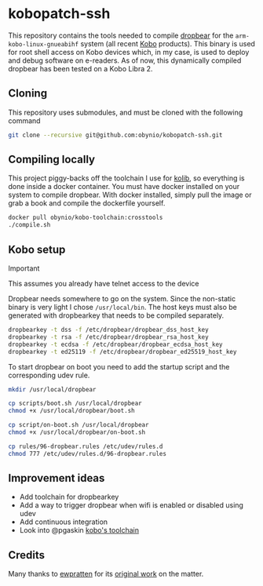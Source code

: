 # kobopatch-ssh

This repository contains the tools needed to compile [dropbear](https://matt.ucc.asn.au/dropbear/dropbear.html) for the `arm-kobo-linux-gnueabihf` system (all recent [Kobo](https://www.kobo.com/) products). This binary is used for root shell access on Kobo devices which, in my case, is used to deploy and debug software on e-readers. As of now, this dynamically compiled dropbear has been tested on a Kobo Libra 2.

## Cloning

This repository uses submodules, and must be cloned with the following command

```sh
git clone --recursive git@github.com:obynio/kobopatch-ssh.git
```

## Compiling locally

This project piggy-backs off the toolchain I use for [kolib](https://github.com/Ewpratten/kolib), so everything is done inside a docker container. You must have docker installed on your system to compile dropbear. With docker installed, simply pull the image or grab a book and compile the dockerfile yourself.

```sh
docker pull obynio/kobo-toolchain:crosstools
./compile.sh
```

## Kobo setup

> [!IMPORTANT]  
> This assumes you already have telnet access to the device

Dropbear needs somewhere to go on the system. Since the non-static binary is very light I chose `/usr/local/bin`. The host keys must also be generated with dropbearkey that needs to be compiled separately.

```sh
dropbearkey -t dss -f /etc/dropbear/dropbear_dss_host_key
dropbearkey -t rsa -f /etc/dropbear/dropbear_rsa_host_key
dropbearkey -t ecdsa -f /etc/dropbear/dropbear_ecdsa_host_key
dropbearkey -t ed25119 -f /etc/dropbear/dropbear_ed25519_host_key
```

To start dropbear on boot you need to add the startup script and the corresponding udev rule.

```sh
mkdir /usr/local/dropbear

cp scripts/boot.sh /usr/local/dropbear
chmod +x /usr/local/dropbear/boot.sh

cp script/on-boot.sh /usr/local/dropbear
chmod +x /usr/local/dropbear/on-boot.sh

cp rules/96-dropbear.rules /etc/udev/rules.d
chmod 777 /etc/udev/rules.d/96-dropbear.rules
```

## Improvement ideas

* Add toolchain for dropbearkey
* Add a way to trigger dropbear when wifi is enabled or disabled using udev
* Add continuous integration
* Look into @pgaskin [kobo's toolchain](https://github.com/pgaskin/NickelTC)

## Credits

Many thanks to [ewpratten](https://github.com/ewpratten) for its [original work](https://github.com/Ewpratten/KoboSSH) on the matter.
